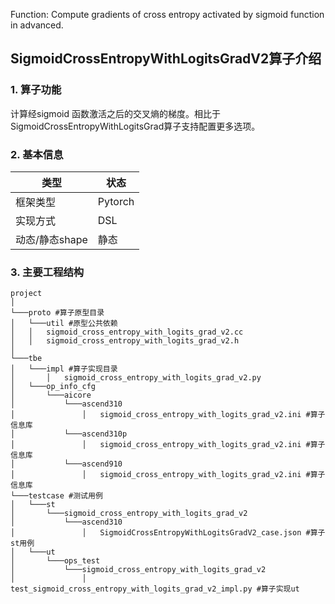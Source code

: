 Function: Compute gradients of cross entropy activated by sigmoid function in advanced.

## SigmoidCrossEntropyWithLogitsGradV2算子介绍
### 1. 算子功能
计算经sigmoid 函数激活之后的交叉熵的梯度。相比于SigmoidCrossEntropyWithLogitsGrad算子支持配置更多选项。


### 2. 基本信息
| **类型**       | **状态**    |
|-------------|---------------|
| 框架类型    | Pytorch  |
| 实现方式 | DSL      |
| 动态/静态shape  | 静态 |

### 3. 主要工程结构
```
project
│
└───proto #算子原型目录
│   └───util #原型公共依赖
│   │   sigmoid_cross_entropy_with_logits_grad_v2.cc
│   │   sigmoid_cross_entropy_with_logits_grad_v2.h
│
└───tbe
│   └───impl #算子实现目录
│       │   sigmoid_cross_entropy_with_logits_grad_v2.py
│   └───op_info_cfg
│       └───aicore
│           └───ascend310
│               │   sigmoid_cross_entropy_with_logits_grad_v2.ini #算子信息库
│           └───ascend310p
│               │   sigmoid_cross_entropy_with_logits_grad_v2.ini #算子信息库
│           └───ascend910
│               │   sigmoid_cross_entropy_with_logits_grad_v2.ini #算子信息库
└───testcase #测试用例
│   └───st
│       └───sigmoid_cross_entropy_with_logits_grad_v2
│           └───ascend310
│               │   SigmoidCrossEntropyWithLogitsGradV2_case.json #算子st用例
│   └───ut
│       └───ops_test
│           └───sigmoid_cross_entropy_with_logits_grad_v2
│               │   test_sigmoid_cross_entropy_with_logits_grad_v2_impl.py #算子实现ut
```
